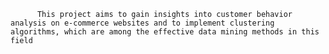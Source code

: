           This project aims to gain insights into customer behavior analysis on e-commerce websites and to implement clustering algorithms, which are among the effective data mining methods in this field
